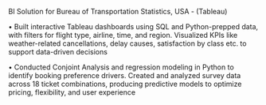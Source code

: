 BI Solution for Bureau of Transportation Statistics, USA - (Tableau)  

• Built interactive Tableau dashboards using SQL and Python-prepped data, with filters for flight type, airline, time, and region. Visualized KPIs like weather-related cancellations, delay causes, satisfaction by class etc. to support data-driven decisions

• Conducted Conjoint Analysis and regression modeling in Python to identify booking preference drivers. Created and analyzed survey data across 18 ticket combinations, producing predictive models to optimize pricing, flexibility, and user experience



